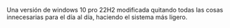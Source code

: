 Una versión de windows 10 pro 22H2 modificada quitando todas las cosas innecesarias para el día al día, haciendo el sistema más ligero.
